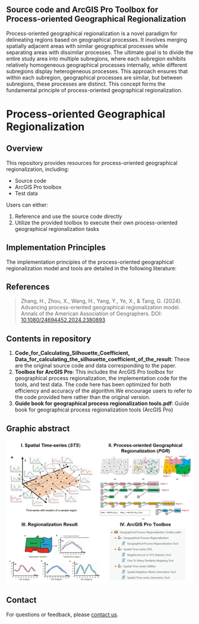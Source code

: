 ## Source code and ArcGIS Pro Toolbox for Process-oriented Geographical Regionalization
Process-oriented geographical regionalization is a novel paradigm for delineating regions based on geographical processes. It involves merging spatially adjacent areas with similar geographical processes while separating areas with dissimilar processes. The ultimate goal is to divide the entire study area into multiple subregions, where each subregion exhibits relatively homogeneous geographical processes internally, while different subregions display heterogeneous processes. This approach ensures that within each subregion, geographical processes are similar, but between subregions, these processes are distinct. This concept forms the fundamental principle of process-oriented geographical regionalization.

# Process-oriented Geographical Regionalization

## Overview

This repository provides resources for process-oriented geographical regionalization, including:

- Source code
- ArcGIS Pro toolbox
- Test data

Users can either:
1. Reference and use the source code directly
2. Utilize the provided toolbox to execute their own process-oriented geographical regionalization tasks

## Implementation Principles

The implementation principles of the process-oriented geographical regionalization model and tools are detailed in the following literature:

## References

> Zhang, H., Zhou, X., Wang, H., Yang, Y., Ye, X., & Tang, G. (2024). Advancing process-oriented geographical regionalization model. Annals of the American Association of Geographers. DOI: [10.1080/24694452.2024.2380893](https://doi.org/10.1080/24694452.2024.2380893)

## Contents in repository

1. **Code_for_Calculating_Silhouette_Coefficient, Data_for_calculating_the_silhouette_coefficient_of_the_result**: Theoe are the original source code and data corresponding to the paper.
2. **Toolbox for ArcGIS Pro**: This includes the ArcGIS Pro toolbox for geographical process regionalization, the implementation code for the tools, and test data. The code here has been optimized for both efficiency and accuracy of the algorithm.We encourage users to refer to the code provided here rather than the original version.
3. **Guide book for geographical process regionalization tools.pdf**: Guide book for geographical process regionalization tools (ArcGIS Pro)

## Graphic abstract

![Graphic Abstract: Process-oriented Geographical Regionalization](GraphicAbstract.png "Process-oriented Geographical Regionalization Model")

## Contact

For questions or feedback, please [contact us](mailto:zhanghaiping@igsnrr.ac.cn).
